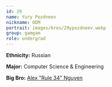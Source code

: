 ```yaml
---
id: 29
name: Yury Pozdneev
nickname: ODM
portrait: images/bros/29ypozdneev.webp
group: gamgam
role: undergrad
---
```


**Ethnicity:** Russian

**Major:** Computer Science & Engineering

**Big Bro:** [Alex "Rule 34" Nguyen](05anguyen)
